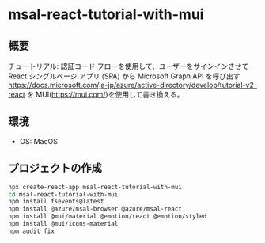 # msal-react-tutorial-with-mui

## 概要

チュートリアル: 認証コード フローを使用して、ユーザーをサインインさせて React シングルページ アプリ (SPA) から Microsoft Graph API を呼び出す<https://docs.microsoft.com/ja-jp/azure/active-directory/develop/tutorial-v2-react>
を MUI(<https://mui.com/>)を使用して書き換える。

## 環境

- OS: MacOS

## プロジェクトの作成

```sh
npx create-react-app msal-react-tutorial-with-mui
cd msal-react-tutorial-with-mui
npm install fsevents@latest
npm install @azure/msal-browser @azure/msal-react
npm install @mui/material @emotion/react @emotion/styled
npm install @mui/icons-material
npm audit fix
```
